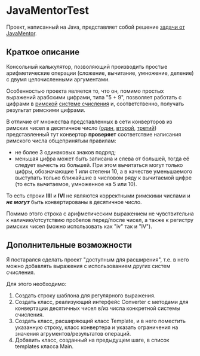 # JavaMentorTest
Проект, написанный на Java, представляет собой решение [задачи от JavaMentor](https://jm-program.github.io/task-calculator).
## Краткое описание
Консольный калькулятор, позволяющий производить простые арифметические операции (сложение, вычитание, умножение, деление) с двумя целочисленными аргументами.

Особенностью проекта является то, что он, помимо простых выражений арабскими цифрами, типа "5 + 9", позволяет работать с цифрами 
в [римской](https://ru.wikipedia.org/wiki/%D0%A0%D0%B8%D0%BC%D1%81%D0%BA%D0%B8%D0%B5_%D1%86%D0%B8%D1%84%D1%80%D1%8B) 
[системе счисления](https://ru.wikipedia.org/wiki/%D0%A1%D0%B8%D1%81%D1%82%D0%B5%D0%BC%D0%B0_%D1%81%D1%87%D0%B8%D1%81%D0%BB%D0%B5%D0%BD%D0%B8%D1%8F) и, соответственно,
получать результат римскими цифрами.

В отличие от множества представленных в сети конверторов из римских чисел в десятичное число ([один](https://planetcalc.ru/378/), [второй](https://ao.ms/roman-numerals-helper-in-java/), 
[третий](https://www.baeldung.com/java-convert-roman-arabic)) представленный тут конвертор **проверяет** соответствие написания римского числа общепринятым правилам:
- не более 3 одинаковых знаков подряд;
- меньшая цифра может быть записана и слева от большей, тогда её следует вычесть из большей.
 При этом вычитаться могут только цифры, обозначающие 1 или степени 10, а в качестве уменьшаемого выступать
 только ближайшие в числовом ряду к вычитаемой цифре (то есть вычитаемое, умноженное на 5 или 10).
 
То есть строки **IIII** и **IVI** не являются корректными римскими числами и **_не могут_** быть конвертированы в десятичное число.
 
Помимо этого строка с арифметическим выражением не чувствительна к наличию/отсутствию пробелов перед/после чисел, а также к регистру римских чисел
(можно использовать как "iv" так и "IV").
## Дополнительные возможности
Я постарался сделать проект "доступным для расширения", т.е. в него можно добавлять выражения с использованием других систем счисления.

Для этого необходимо:
1. Создать строку шаблона для регулярного выражения.
2. Создать класс, реализующий интерфейс Converter с методами для конвертации десятичных чисел в/из числа конкретной системы счисления.
3. Создать класс, расширяющий класс Template, и в него поместить указанную строку, класс конвертера и указать ограничения на значения агрументов/результатов операций.
4. Добавить класс, созданный на предыдущем шаге, в список templates класса Main.
